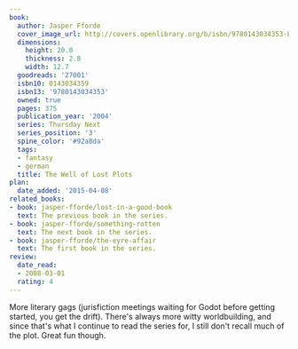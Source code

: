 ```yaml
---
book:
  author: Jasper Fforde
  cover_image_url: http://covers.openlibrary.org/b/isbn/9780143034353-L.jpg
  dimensions:
    height: 20.0
    thickness: 2.8
    width: 12.7
  goodreads: '27001'
  isbn10: 0143034359
  isbn13: '9780143034353'
  owned: true
  pages: 375
  publication_year: '2004'
  series: Thursday Next
  series_position: '3'
  spine_color: '#92a8da'
  tags:
  - fantasy
  - german
  title: The Well of Lost Plots
plan:
  date_added: '2015-04-08'
related_books:
- book: jasper-fforde/lost-in-a-good-book
  text: The previous book in the series.
- book: jasper-fforde/something-rotten
  text: The next book in the series.
- book: jasper-fforde/the-eyre-affair
  text: The first book in the series.
review:
  date_read:
  - 2008-03-01
  rating: 4
---
```


More literary gags (jurisfiction meetings waiting for Godot before getting started, you get the drift). There's always
more witty worldbuilding, and since that's what I continue to read the series for, I still don't recall much of the
plot. Great fun though.
